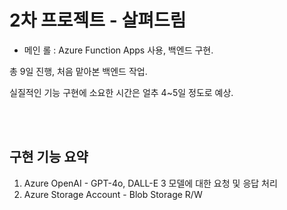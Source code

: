 # 2차 프로젝트 - 살펴드림

- 메인 롤 : Azure Function Apps 사용, 백엔드 구현.

총 9일 진행, 처음 맡아본 백엔드 작업.

실질적인 기능 구현에 소요한 시간은 얼추 4~5일 정도로 예상.

<br><br>

## 구현 기능 요약

1. Azure OpenAI - GPT-4o, DALL-E 3 모델에 대한 요청 및 응답 처리
2. Azure Storage Account - Blob Storage R/W


